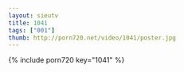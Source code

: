 ```yaml
--- 
layout: sieutv
title: 1041
tags: ["001"]
thumb: http://porn720.net/video/1041/poster.jpg
---
```

{% include porn720 key="1041" %} 
